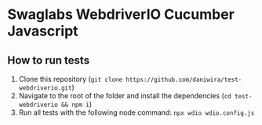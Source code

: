 # Swaglabs WebdriverIO Cucumber Javascript

## How to run tests

1. Clone this repository (`git clone https://github.com/daniwira/test-webdriverio.git`)
2. Navigate to the root of the folder and install the dependencies (`cd test-webdriverio && npm i`)
3. Run all tests with the following node command: `npx wdio wdio.config.js`
